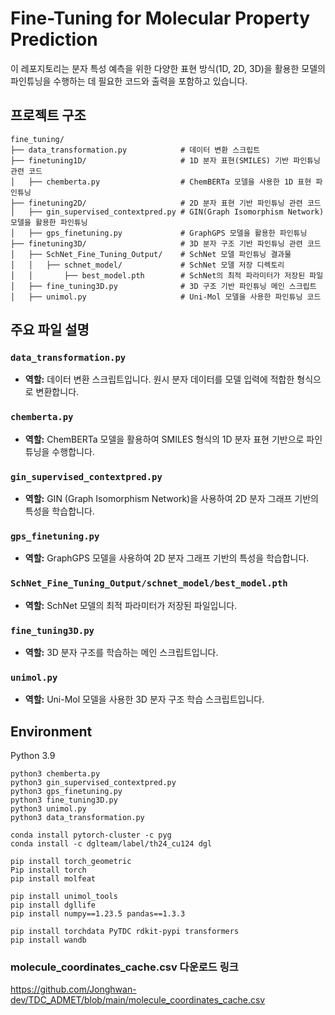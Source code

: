 # Fine-Tuning for Molecular Property Prediction

이 레포지토리는 분자 특성 예측을 위한 다양한 표현 방식(1D, 2D, 3D)을 활용한 모델의 파인튜닝을 수행하는 데 필요한 코드와 출력을 포함하고 있습니다.

## 프로젝트 구조

```plaintext
fine_tuning/
├── data_transformation.py            # 데이터 변환 스크립트
├── finetuning1D/                     # 1D 분자 표현(SMILES) 기반 파인튜닝 관련 코드
│   ├── chemberta.py                  # ChemBERTa 모델을 사용한 1D 표현 파인튜닝
├── finetuning2D/                     # 2D 분자 표현 기반 파인튜닝 관련 코드
│   ├── gin_supervised_contextpred.py # GIN(Graph Isomorphism Network) 모델을 활용한 파인튜닝
│   ├── gps_finetuning.py             # GraphGPS 모델을 활용한 파인튜닝
├── finetuning3D/                     # 3D 분자 구조 기반 파인튜닝 관련 코드
│   ├── SchNet_Fine_Tuning_Output/    # SchNet 모델 파인튜닝 결과물
│   │   ├── schnet_model/             # SchNet 모델 저장 디렉토리
│   │       ├── best_model.pth        # SchNet의 최적 파라미터가 저장된 파일
│   ├── fine_tuning3D.py              # 3D 구조 기반 파인튜닝 메인 스크립트
│   ├── unimol.py                     # Uni-Mol 모델을 사용한 파인튜닝 코드
```

## 주요 파일 설명

### **`data_transformation.py`**
- **역할:** 데이터 변환 스크립트입니다. 원시 분자 데이터를 모델 입력에 적합한 형식으로 변환합니다.

### **`chemberta.py`**
- **역할:** ChemBERTa 모델을 활용하여 SMILES 형식의 1D 분자 표현 기반으로 파인튜닝을 수행합니다.

### **`gin_supervised_contextpred.py`**
- **역할:** GIN (Graph Isomorphism Network)을 사용하여 2D 분자 그래프 기반의 특성을 학습합니다.

### **`gps_finetuning.py`**
- **역할:** GraphGPS 모델을 사용하여 2D 분자 그래프 기반의 특성을 학습합니다.

### **`SchNet_Fine_Tuning_Output/schnet_model/best_model.pth`**
- **역할:** SchNet 모델의 최적 파라미터가 저장된 파일입니다.

### **`fine_tuning3D.py`**
- **역할:** 3D 분자 구조를 학습하는 메인 스크립트입니다.

### **`unimol.py`**
- **역할:** Uni-Mol 모델을 사용한 3D 분자 구조 학습 스크립트입니다.


## Environment
Python 3.9

```
python3 chemberta.py
python3 gin_supervised_contextpred.py
python3 gps_finetuning.py
python3 fine_tuning3D.py
python3 unimol.py
python3 data_transformation.py

```

```
conda install pytorch-cluster -c pyg
conda install -c dglteam/label/th24_cu124 dgl

```


```
pip install torch_geometric
Pip install torch
pip install molfeat

pip install unimol_tools
pip install dgllife 
pip install numpy==1.23.5 pandas==1.3.3

pip install torchdata PyTDC rdkit-pypi transformers
pip install wandb

```
### molecule_coordinates_cache.csv 다운로드 링크
https://github.com/Jonghwan-dev/TDC_ADMET/blob/main/molecule_coordinates_cache.csv
